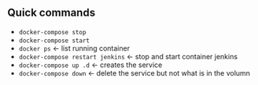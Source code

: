 ## Quick commands

- `docker-compose stop`
- `docker-compose start`
- `docker ps` <- list running container
- `docker-compose restart jenkins` <- stop and start container jenkins
- `docker-compose up .d` <- creates the service
- `docker-compose down` <- delete the service but not what is in the volumn